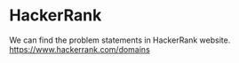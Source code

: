 # HackerRank
We can find the problem statements in HackerRank website.
https://www.hackerrank.com/domains

